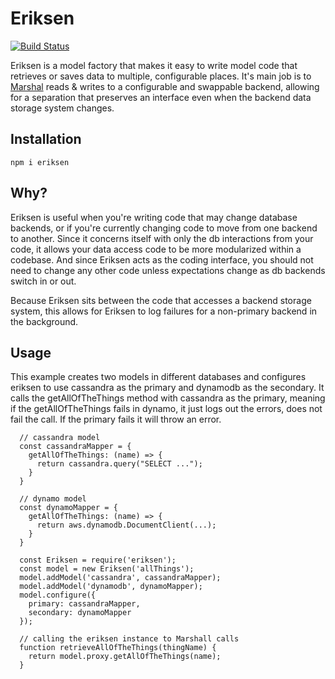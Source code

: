 # Eriksen
[![Build Status](https://travis-ci.org/SparkPost/eriksen.svg?branch=master)](https://travis-ci.org/SparkPost/eriksen)

Eriksen is a model factory that makes it easy to write model code that retrieves
or saves data to multiple, configurable places.  It's main job is to
[Marshal](https://en.wikipedia.org/wiki/Marshall_Eriksen) reads & writes to a configurable
and swappable backend, allowing for a separation that preserves an interface even
when the backend data storage system changes.

## Installation

```
npm i eriksen
```

## Why?

Eriksen is useful when you're writing code that may change database backends, or
if you're currently changing code to move from one backend to another.  Since it
concerns itself with only the db interactions from your code, it allows your data
access code to be more modularized within a codebase.  And since Eriksen acts as
the coding interface, you should not need to change any other code unless expectations
change as db backends switch in or out.

Because Eriksen sits between the code that accesses a backend storage system, this
allows for Eriksen to log failures for a non-primary backend in the background.

## Usage
This example creates two models in different databases and configures eriksen to use cassandra as the primary and dynamodb as the secondary. It calls the getAllOfTheThings method with cassandra as the primary, meaning if the getAllOfTheThings fails in dynamo, it just logs out the errors, does not fail the call. If the primary fails it will throw an error.

```
  // cassandra model
  const cassandraMapper = {
    getAllOfTheThings: (name) => {
      return cassandra.query("SELECT ...");
    }
  }

  // dynamo model
  const dynamoMapper = {
    getAllOfTheThings: (name) => {
      return aws.dynamodb.DocumentClient(...);
    }
  }

  const Eriksen = require('eriksen');
  const model = new Eriksen('allThings');
  model.addModel('cassandra', cassandraMapper);
  model.addModel('dynamodb', dynamoMapper);
  model.configure({
    primary: cassandraMapper,
    secondary: dynamoMapper
  });

  // calling the eriksen instance to Marshall calls
  function retrieveAllOfTheThings(thingName) {
    return model.proxy.getAllOfTheThings(name);
  }
```
